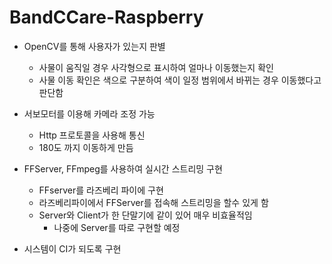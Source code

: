 # BandCCare-Raspberry

* OpenCV를 통해 사용자가 있는지 판별
  * 사물이 움직일 경우 사각형으로 표시하여 얼마나 이동했는지 확인
  * 사물 이동 확인은 색으로 구분하여 색이 일정 범위에서 바뀌는 경우 이동했다고 판단함
  
* 서보모터를 이용해 카메라 조정 가능
  * Http 프로토콜을 사용해 통신
  * 180도 까지 이동하게 만듬
  
* FFServer, FFmpeg를 사용하여 실시간 스트리밍 구현
  * FFserver를 라즈베리 파이에 구현
  * 라즈베리파이에서 FFServer를 접속해 스트리밍을 할수 있게 함
  * Server와 Client가 한 단말기에 같이 있어 매우 비효율적임
    * 나중에 Server를 따로 구현할 예정

* 시스템이 CI가 되도록 구현
